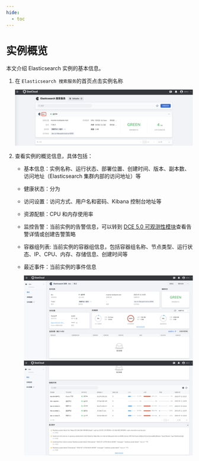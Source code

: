```yaml
---
hide:
  - toc
---
```


# 实例概览

本文介绍 Elasticsearch 实例的基本信息。

1. 在 `Elasticsearch 搜索服务`的首页点击实例名称

    ![概览](../images/basic03.png)

2. 查看实例的概览信息，具体包括：

    - 基本信息：实例名称、运行状态、部署位置、创建时间、版本、副本数、访问地址（Elasticsearch 集群内部的访问地址）等
    - 健康状态：分为
    - 访问设置：访问方式、用户名和密码、Kibana 控制台地址等
    - 资源配额：CPU 和内存使用率
    - 监控告警：当前实例的告警信息，可以转到 [DCE 5.0 可观测性模块](../../../insight/intro/what.md)查看告警详情或创建告警策略
    - 容器组列表: 当前实例的容器组信息，包括容器组名称、节点类型、运行状态、IP、CPU、内存、存储信息、创建时间等
    - 最近事件：当前实例的事件信息

        ![概览](../images/basic01.png)
        ![概览](../images/basic02.png)
